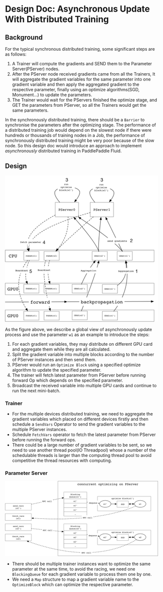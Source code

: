 # Design Doc: Asynchronous Update With Distributed Training

## Background

For the typical synchronous distributed training, some significant steps are as follows:

1. A Trainer will compute the gradients and SEND them to the Parameter Server(PServer) nodes.
1. After the PServer node received gradients came from all the Trainers, It will aggregate the
gradient variables for the same parameter into one gradient variable and then apply the aggregated
gradient to the respective parameter, finally using an optimize algorithms(SGD, Monument...)
to update the parameters.
1. The Trainer would wait for the PServers finished the optimize stage, and GET the parameters from PServer,
so all the Trainers would get the same parameters.

In the synchronously distributed training, there should be a `Barrier` to synchronise the
parameters after the optimizing stage. The performance of a distributed training job would
depend on the slowest node if there were hundreds or thousands of training nodes in a
Job, the performance of synchronously distributed training might be very poor because of
the slow node. So this design doc would introduce an approach to implement
*asynchronously* distributed training in PaddlePaddle Fluid.

## Design

<img src="./src/async_update.png" width="600"/>

As the figure above, we describe a global view of asynchronously update process and use
the parameter `w1` as an example to introduce the steps:
1. For each gradient variables, they may distribute on different GPU card and aggregate
them while they are all calculated.
1. Split the gradient variable into multiple blocks according to the number of PServer
instances and then send them.
1. PServer would run an `Optimize Block` using a specified optimize algorithm to update
the specified parameter.
1. The trainer will fetch latest parameter from PServer before running forward Op which depends
on the specified parameter.
1. Broadcast the received variable into multiple GPU cards and continue to run the next
mini-batch.

### Trainer

- For the multiple devices distributed training, we need to aggregate the gradient
variables which placed on different devices firstly and then schedule a `SendVars` Operator to
send the gradient variables to the multiple PServer instances.
- Schedule `FetchVars` operator to fetch the latest parameter from PServer before running
the forward ops.
- There could be a large number of gradient variables to be sent, so we need to use another
thread pool(IO Threadpool) whose a number of the schedulable threads is larger than the
computing thread pool to avoid competitive the thread resources with computing.

### Parameter Server

<img src="./src/async_pserver.png" width="750"/>

- There should be multiple trainer instances want to optimize the same parameter at
the same time, to avoid the racing, we need one `BlockingQueue` for each gradient
variable to process them one by one.
- We need a `Map` structure to map a gradient variable name to the `OptimizeBlock` which
can optimize the respective parameter.
